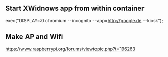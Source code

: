 ## Start XWidnows app from within container

exec("DISPLAY=:0 chromium --incognito --app=http://google.de --kiosk");


## Make AP and Wifi

https://www.raspberrypi.org/forums/viewtopic.php?t=196263

